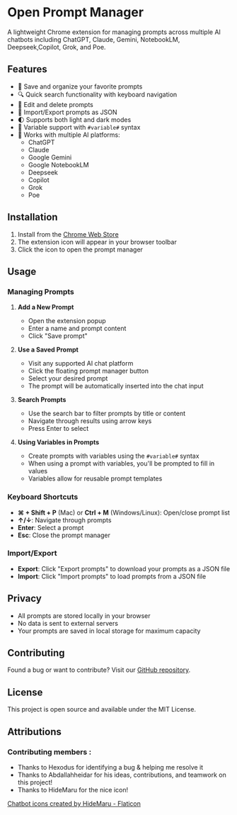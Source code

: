 # Open Prompt Manager

A lightweight Chrome extension for managing prompts across multiple AI chatbots including ChatGPT, Claude, Gemini, NotebookLM, Deepseek,Copilot, Grok, and Poe.

## Features

- 🚀 Save and organize your favorite prompts
- 🔍 Quick search functionality with keyboard navigation
- 📝 Edit and delete prompts
- 💾 Import/Export prompts as JSON
- 🌓 Supports both light and dark modes
- 🔄 Variable support with `#variable#` syntax
- 🎯 Works with multiple AI platforms:
  - ChatGPT
  - Claude
  - Google Gemini
  - Google NotebookLM
  - Deepseek
  - Copilot
  - Grok
  - Poe

## Installation

1. Install from the [Chrome Web Store](https://chromewebstore.google.com/detail/simple-prompt-manager-cha/gmhaghdbihgenofhnmdbglbkbplolain)
2. The extension icon will appear in your browser toolbar
3. Click the icon to open the prompt manager

## Usage

### Managing Prompts

1. **Add a New Prompt**
   - Open the extension popup
   - Enter a name and prompt content
   - Click "Save prompt"

2. **Use a Saved Prompt**
   - Visit any supported AI chat platform
   - Click the floating prompt manager button
   - Select your desired prompt
   - The prompt will be automatically inserted into the chat input

3. **Search Prompts**
   - Use the search bar to filter prompts by title or content
   - Navigate through results using arrow keys
   - Press Enter to select

4. **Using Variables in Prompts**
   - Create prompts with variables using the `#variable#` syntax
   - When using a prompt with variables, you'll be prompted to fill in values
   - Variables allow for reusable prompt templates

### Keyboard Shortcuts

- **⌘ + Shift + P** (Mac) or **Ctrl + M** (Windows/Linux): Open/close prompt list
- **↑/↓**: Navigate through prompts
- **Enter**: Select a prompt
- **Esc**: Close the prompt manager

### Import/Export

- **Export**: Click "Export prompts" to download your prompts as a JSON file
- **Import**: Click "Import prompts" to load prompts from a JSON file

## Privacy

- All prompts are stored locally in your browser
- No data is sent to external servers
- Your prompts are saved in local storage for maximum capacity

## Contributing

Found a bug or want to contribute? Visit our [GitHub repository](https://github.com/jonathanbertholet/promptmanager).

## License

This project is open source and available under the MIT License.

## Attributions

### Contributing members : 
- Thanks to Hexodus for identifying a bug & helping me resolve it
- Thanks to Abdallahheidar for his ideas, contributions, and teamwork on this project!
- Thanks to HideMaru for the nice icon!

<a href="https://www.flaticon.com/free-icons/chatbot" title="chatbot icons">Chatbot icons created by HideMaru - Flaticon</a>
